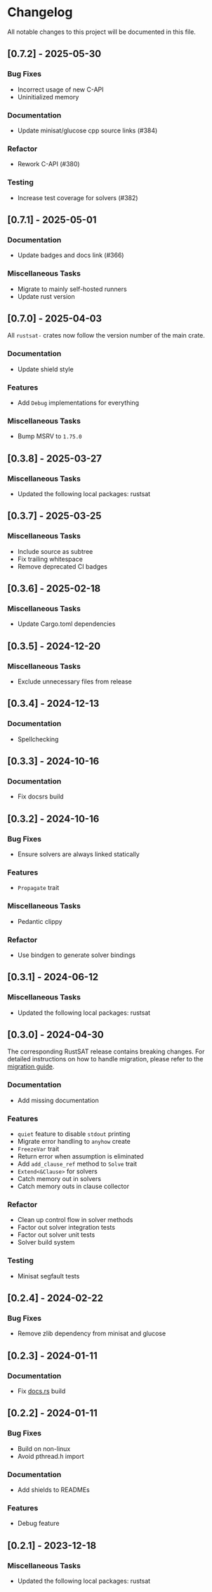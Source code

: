 # Changelog

All notable changes to this project will be documented in this file.

## [0.7.2] - 2025-05-30

### Bug Fixes

- Incorrect usage of new C-API
- Uninitialized memory

### Documentation

- Update minisat/glucose cpp source links (#384)

### Refactor

- Rework C-API (#380)

### Testing

- Increase test coverage for solvers (#382)

<!-- generated by git-cliff -->
## [0.7.1] - 2025-05-01

### Documentation

- Update badges and docs link (#366)

### Miscellaneous Tasks

- Migrate to mainly self-hosted runners
- Update rust version

<!-- generated by git-cliff -->
## [0.7.0] - 2025-04-03

All `rustsat-` crates now follow the version number of the main crate.

### Documentation

- Update shield style

### Features

- Add `Debug` implementations for everything

### Miscellaneous Tasks

- Bump MSRV to `1.75.0`

<!-- generated by git-cliff -->
## [0.3.8] - 2025-03-27

### Miscellaneous Tasks

- Updated the following local packages: rustsat

<!-- generated by git-cliff -->
## [0.3.7] - 2025-03-25

### Miscellaneous Tasks

- Include source as subtree
- Fix trailing whitespace
- Remove deprecated CI badges

<!-- generated by git-cliff -->
## [0.3.6] - 2025-02-18

### Miscellaneous Tasks

- Update Cargo.toml dependencies

<!-- generated by git-cliff -->
## [0.3.5] - 2024-12-20

### Miscellaneous Tasks

- Exclude unnecessary files from release

<!-- generated by git-cliff -->
## [0.3.4] - 2024-12-13

### Documentation

- Spellchecking

<!-- generated by git-cliff -->
## [0.3.3] - 2024-10-16

### Documentation

- Fix docsrs build

<!-- generated by git-cliff -->
## [0.3.2] - 2024-10-16

### Bug Fixes

- Ensure solvers are always linked statically

### Features

- `Propagate` trait

### Miscellaneous Tasks

- Pedantic clippy

### Refactor

- Use bindgen to generate solver bindings

<!-- generated by git-cliff -->
## [0.3.1] - 2024-06-12

### Miscellaneous Tasks

- Updated the following local packages: rustsat

<!-- generated by git-cliff -->
## [0.3.0] - 2024-04-30

The corresponding RustSAT release contains breaking changes. For detailed
instructions on how to handle migration, please refer to the [migration
guide](https://github.com/chrjabs/rustsat/blob/main/docs/0-5-0-migration-guide.md).

### Documentation

- Add missing documentation

### Features

- `quiet` feature to disable `stdout` printing
- Migrate error handling to `anyhow` create
- `FreezeVar` trait
- Return error when assumption is eliminated
- Add `add_clause_ref` method to `Solve` trait
- `Extend<&Clause>` for solvers
- Catch memory out in solvers
- Catch memory outs in clause collector

### Refactor

- Clean up control flow in solver methods
- Factor out solver integration tests
- Factor out solver unit tests
- Solver build system

### Testing

- Minisat segfault tests

<!-- generated by git-cliff -->
## [0.2.4] - 2024-02-22

### Bug Fixes

- Remove zlib dependency from minisat and glucose

<!-- generated by git-cliff -->
<!-- generated by git-cliff -->
## [0.2.3] - 2024-01-11

### Documentation

- Fix [docs.rs](https://docs.rs/rustsat-glucose) build

## [0.2.2] - 2024-01-11

### Bug Fixes

- Build on non-linux
- Avoid pthread.h import

### Documentation

- Add shields to READMEs

### Features

- Debug feature

<!-- generated by git-cliff -->
## [0.2.1] - 2023-12-18

### Miscellaneous Tasks

- Updated the following local packages: rustsat

<!-- generated by git-cliff -->
